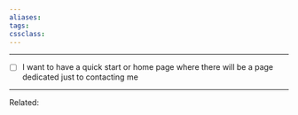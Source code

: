 ```yaml
---
aliases:
tags: 
cssclass:
---
```

---

- [ ] I want to have a quick start or home page where there will be a page dedicated just to contacting me
	

---
Related:


